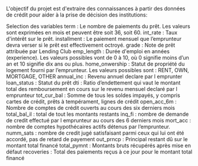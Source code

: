 




L'objectif du projet est d'extraire des connaissances à partir des données de crédit pour aider
à la prise de décision des institutions:

Selection des variables
term : Le nombre de paiements du prêt. Les valeurs sont exprimées en mois et peuvent être soit 36, soit 60.
int_rate : Taux d'intérêt sur le prêt.
installment : Le paiement mensuel que l’emprunteur devra verser si le prêt est effectivement octroyé.
grade : Note de prêt attribuée par Lending Club
emp_length : Durée d'emploi en années (experience). Les valeurs possibles vont de 0 à 10, où 0 signifie moins d’un an et 10 signifie dix ans ou plus.
home_onwership : Statut de propriété du logement fourni par l’emprunteur. Les valeurs possibles sont : RENT, OWN, MORTGAGE, OTHER
annual_inc : Revenu annuel declare par l emprunter
loan_status : Statut du prêt
dti : Ratio d’endettement qui vaut le montant total des remboursement en cours sur le revenu mensuel declaré par l emprunteur
tot_cur_bal : Somme de tous les soldes impayés, y compris cartes de crédit, prêts à tempérament, lignes de crédit
open_acc_6m : Nombre de comptes de crédit ouverts au cours des six derniers mois
total_bal_il :  total de tout les montants restants
inq_fi : nombre de demande de credit effectué par l emprunteur au cours des 6 derniers mois
mort_acc : nombre de comptes hypothécaires actifs détenus par l’emprunteur.
numm_sats : nombre de credit jugé satisfaisant parmi ceux qui lui ont été accordé, pas de retard de payement
out_prncp : Principal restant dû sur le montant total financé
total_pymnt : Montants bruts récupérés après mise en défaut
recoveries : Total des paiements reçus à ce jour pour le montant total financé